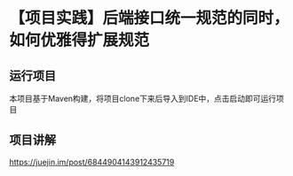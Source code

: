 # 【项目实践】后端接口统一规范的同时，如何优雅得扩展规范

## 运行项目

本项目基于Maven构建，将项目clone下来后导入到IDE中，点击启动即可运行项目

## 项目讲解

https://juejin.im/post/6844904143912435719

